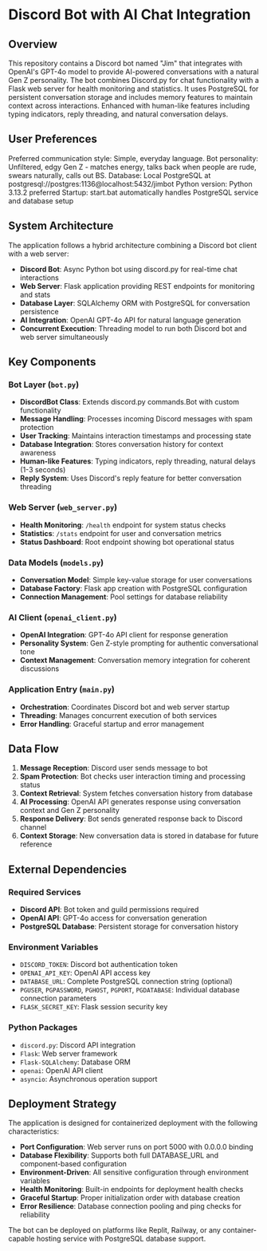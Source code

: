 # Discord Bot with AI Chat Integration

## Overview

This repository contains a Discord bot named "Jim" that integrates with OpenAI's GPT-4o model to provide AI-powered conversations with a natural Gen Z personality. The bot combines Discord.py for chat functionality with a Flask web server for health monitoring and statistics. It uses PostgreSQL for persistent conversation storage and includes memory features to maintain context across interactions. Enhanced with human-like features including typing indicators, reply threading, and natural conversation delays.

## User Preferences

Preferred communication style: Simple, everyday language.
Bot personality: Unfiltered, edgy Gen Z - matches energy, talks back when people are rude, swears naturally, calls out BS.
Database: Local PostgreSQL at postgresql://postgres:1136@localhost:5432/jimbot
Python version: Python 3.13.2 preferred
Startup: start.bat automatically handles PostgreSQL service and database setup

## System Architecture

The application follows a hybrid architecture combining a Discord bot client with a web server:

- **Discord Bot**: Async Python bot using discord.py for real-time chat interactions
- **Web Server**: Flask application providing REST endpoints for monitoring and stats
- **Database Layer**: SQLAlchemy ORM with PostgreSQL for conversation persistence
- **AI Integration**: OpenAI GPT-4o API for natural language generation
- **Concurrent Execution**: Threading model to run both Discord bot and web server simultaneously

## Key Components

### Bot Layer (`bot.py`)
- **DiscordBot Class**: Extends discord.py commands.Bot with custom functionality
- **Message Handling**: Processes incoming Discord messages with spam protection
- **User Tracking**: Maintains interaction timestamps and processing state
- **Database Integration**: Stores conversation history for context awareness
- **Human-like Features**: Typing indicators, reply threading, natural delays (1-3 seconds)
- **Reply System**: Uses Discord's reply feature for better conversation threading

### Web Server (`web_server.py`)
- **Health Monitoring**: `/health` endpoint for system status checks
- **Statistics**: `/stats` endpoint for user and conversation metrics
- **Status Dashboard**: Root endpoint showing bot operational status

### Data Models (`models.py`)
- **Conversation Model**: Simple key-value storage for user conversations
- **Database Factory**: Flask app creation with PostgreSQL configuration
- **Connection Management**: Pool settings for database reliability

### AI Client (`openai_client.py`)
- **OpenAI Integration**: GPT-4o API client for response generation
- **Personality System**: Gen Z-style prompting for authentic conversational tone
- **Context Management**: Conversation memory integration for coherent discussions

### Application Entry (`main.py`)
- **Orchestration**: Coordinates Discord bot and web server startup
- **Threading**: Manages concurrent execution of both services
- **Error Handling**: Graceful startup and error management

## Data Flow

1. **Message Reception**: Discord user sends message to bot
2. **Spam Protection**: Bot checks user interaction timing and processing status
3. **Context Retrieval**: System fetches conversation history from database
4. **AI Processing**: OpenAI API generates response using conversation context and Gen Z personality
5. **Response Delivery**: Bot sends generated response back to Discord channel
6. **Context Storage**: New conversation data is stored in database for future reference

## External Dependencies

### Required Services
- **Discord API**: Bot token and guild permissions required
- **OpenAI API**: GPT-4o access for conversation generation
- **PostgreSQL Database**: Persistent storage for conversation history

### Environment Variables
- `DISCORD_TOKEN`: Discord bot authentication token
- `OPENAI_API_KEY`: OpenAI API access key
- `DATABASE_URL`: Complete PostgreSQL connection string (optional)
- `PGUSER`, `PGPASSWORD`, `PGHOST`, `PGPORT`, `PGDATABASE`: Individual database connection parameters
- `FLASK_SECRET_KEY`: Flask session security key

### Python Packages
- `discord.py`: Discord API integration
- `Flask`: Web server framework
- `Flask-SQLAlchemy`: Database ORM
- `openai`: OpenAI API client
- `asyncio`: Asynchronous operation support

## Deployment Strategy

The application is designed for containerized deployment with the following characteristics:

- **Port Configuration**: Web server runs on port 5000 with 0.0.0.0 binding
- **Database Flexibility**: Supports both full DATABASE_URL and component-based configuration
- **Environment-Driven**: All sensitive configuration through environment variables
- **Health Monitoring**: Built-in endpoints for deployment health checks
- **Graceful Startup**: Proper initialization order with database creation
- **Error Resilience**: Database connection pooling and ping checks for reliability

The bot can be deployed on platforms like Replit, Railway, or any container-capable hosting service with PostgreSQL database support.
